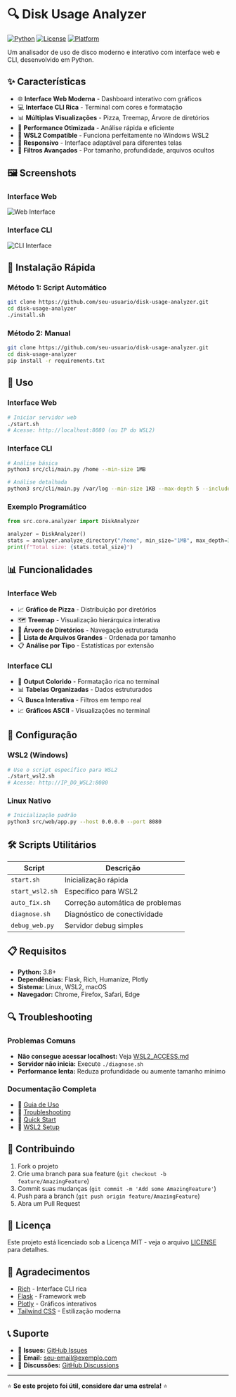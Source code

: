 # 🔍 Disk Usage Analyzer

[![Python](https://img.shields.io/badge/Python-3.8+-blue.svg)](https://python.org)
[![License](https://img.shields.io/badge/License-MIT-green.svg)](LICENSE)
[![Platform](https://img.shields.io/badge/Platform-Linux%20%7C%20WSL2-lightgrey.svg)]()

Um analisador de uso de disco moderno e interativo com interface web e CLI, desenvolvido em Python.

## ✨ Características

- 🌐 **Interface Web Moderna** - Dashboard interativo com gráficos
- 💻 **Interface CLI Rica** - Terminal com cores e formatação
- 📊 **Múltiplas Visualizações** - Pizza, Treemap, Árvore de diretórios
- 🚀 **Performance Otimizada** - Análise rápida e eficiente
- 🔧 **WSL2 Compatible** - Funciona perfeitamente no Windows WSL2
- 📱 **Responsivo** - Interface adaptável para diferentes telas
- 🎯 **Filtros Avançados** - Por tamanho, profundidade, arquivos ocultos

## 🖼️ Screenshots

### Interface Web
![Web Interface](docs/screenshots/web-interface.png)

### Interface CLI
![CLI Interface](docs/screenshots/cli-interface.png)

## 🚀 Instalação Rápida

### Método 1: Script Automático
```bash
git clone https://github.com/seu-usuario/disk-usage-analyzer.git
cd disk-usage-analyzer
./install.sh
```

### Método 2: Manual
```bash
git clone https://github.com/seu-usuario/disk-usage-analyzer.git
cd disk-usage-analyzer
pip install -r requirements.txt
```

## 🎯 Uso

### Interface Web
```bash
# Iniciar servidor web
./start.sh
# Acesse: http://localhost:8080 (ou IP do WSL2)
```

### Interface CLI
```bash
# Análise básica
python3 src/cli/main.py /home --min-size 1MB

# Análise detalhada
python3 src/cli/main.py /var/log --min-size 1KB --max-depth 5 --include-hidden
```

### Exemplo Programático
```python
from src.core.analyzer import DiskAnalyzer

analyzer = DiskAnalyzer()
stats = analyzer.analyze_directory("/home", min_size="1MB", max_depth=3)
print(f"Total size: {stats.total_size}")
```

## 📊 Funcionalidades

### Interface Web
- 📈 **Gráfico de Pizza** - Distribuição por diretórios
- 🗺️ **Treemap** - Visualização hierárquica interativa
- 🌳 **Árvore de Diretórios** - Navegação estruturada
- 📄 **Lista de Arquivos Grandes** - Ordenada por tamanho
- 📋 **Análise por Tipo** - Estatísticas por extensão

### Interface CLI
- 🎨 **Output Colorido** - Formatação rica no terminal
- 📊 **Tabelas Organizadas** - Dados estruturados
- 🔍 **Busca Interativa** - Filtros em tempo real
- 📈 **Gráficos ASCII** - Visualizações no terminal

## 🔧 Configuração

### WSL2 (Windows)
```bash
# Use o script específico para WSL2
./start_wsl2.sh
# Acesse: http://IP_DO_WSL2:8080
```

### Linux Nativo
```bash
# Inicialização padrão
python3 src/web/app.py --host 0.0.0.0 --port 8080
```

## 🛠️ Scripts Utilitários

| Script | Descrição |
|--------|-----------|
| `start.sh` | Inicialização rápida |
| `start_wsl2.sh` | Específico para WSL2 |
| `auto_fix.sh` | Correção automática de problemas |
| `diagnose.sh` | Diagnóstico de conectividade |
| `debug_web.py` | Servidor debug simples |

## 📋 Requisitos

- **Python:** 3.8+
- **Dependências:** Flask, Rich, Humanize, Plotly
- **Sistema:** Linux, WSL2, macOS
- **Navegador:** Chrome, Firefox, Safari, Edge

## 🔍 Troubleshooting

### Problemas Comuns
- **Não consegue acessar localhost:** Veja [WSL2_ACCESS.md](WSL2_ACCESS.md)
- **Servidor não inicia:** Execute `./diagnose.sh`
- **Performance lenta:** Reduza profundidade ou aumente tamanho mínimo

### Documentação Completa
- 📖 [Guia de Uso](USAGE.md)
- 🔧 [Troubleshooting](TROUBLESHOOTING.md)
- 🚀 [Quick Start](QUICK_START.md)
- 🐧 [WSL2 Setup](WSL2_ACCESS.md)

## 🤝 Contribuindo

1. Fork o projeto
2. Crie uma branch para sua feature (`git checkout -b feature/AmazingFeature`)
3. Commit suas mudanças (`git commit -m 'Add some AmazingFeature'`)
4. Push para a branch (`git push origin feature/AmazingFeature`)
5. Abra um Pull Request

## 📝 Licença

Este projeto está licenciado sob a Licença MIT - veja o arquivo [LICENSE](LICENSE) para detalhes.

## 🙏 Agradecimentos

- [Rich](https://github.com/Textualize/rich) - Interface CLI rica
- [Flask](https://flask.palletsprojects.com/) - Framework web
- [Plotly](https://plotly.com/) - Gráficos interativos
- [Tailwind CSS](https://tailwindcss.com/) - Estilização moderna

## 📞 Suporte

- 🐛 **Issues:** [GitHub Issues](https://github.com/seu-usuario/disk-usage-analyzer/issues)
- 📧 **Email:** seu-email@exemplo.com
- 💬 **Discussões:** [GitHub Discussions](https://github.com/seu-usuario/disk-usage-analyzer/discussions)

---

⭐ **Se este projeto foi útil, considere dar uma estrela!** ⭐
